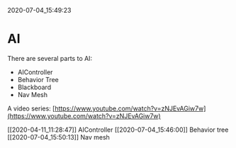 2020-07-04_15:49:23

# AI

There are several parts to AI:

- AIController
- Behavior Tree
- Blackboard
- Nav Mesh

A video series: [https://www.youtube.com/watch?v=zNJEvAGiw7w](https://www.youtube.com/watch?v=zNJEvAGiw7w)


[[2020-04-11_11:28:47]] AIController
[[2020-07-04_15:46:00]] Behavior tree
[[2020-07-04_15:50:13]] Nav mesh